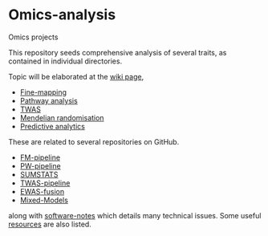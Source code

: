 # Omics-analysis

Omics projects

This repository seeds comprehensive analysis of several traits, as contained in individual directories.

Topic will be elaborated at the [wiki page](https://github.com/jinghuazhao/Omics-analysis/wiki),

* [Fine-mapping](https://github.com/jinghuazhao/Omics-projects/wiki/Fine-mapping)
* [Pathway analysis](https://github.com/jinghuazhao/Omics-projects/wiki/pathway-analysis)
* [TWAS](https://github.com/jinghuazhao/Omics-projects/wiki/TWAS)
* [Mendelian randomisation](https://github.com/jinghuazhao/Omics-projects/wiki/Mendelian-randomisation)
* [Predictive analytics](https://github.com/jinghuazhao/Omics-projects/wiki/Predictive-analytics)

These are related to several repositories on GitHub.

* [FM-pipeline](https://github.com/jinghuazhao/FM-pipeline)
* [PW-pipeline](https://github.com/jinghuazhao/PW-pipeline)
* [SUMSTATS](https://github.com/jinghuazhao/SUMSTATS)
* [TWAS-pipeline](https://github.com/jinghuazhao/TWAS-pipeline)
* [EWAS-fusion](https://github.com/jinghuazhao/EWAS-fusion)
* [Mixed-Models](https://github.com/jinghuazhao/Mixed-Models)

along with [software-notes](https://github.com/jinghuazhao/software-notes) which details many technical issues. Some useful [resources](https://github.com/jinghuazhao/Omics-projects/wiki/Resources) are also listed.

